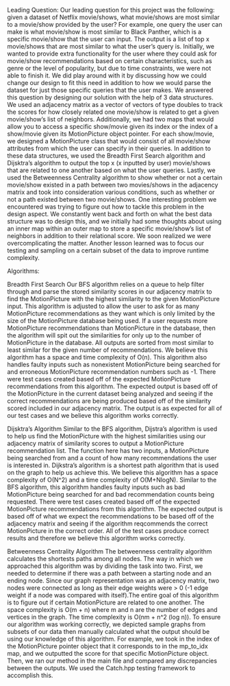 
Leading Question:
Our leading question for this project was the following: given a dataset of Netflix movie/shows, what movie/shows are most similar to a movie/show provided by the user? For example, one query the user can make is what movie/show is most similar to Black Panther, which is a specific movie/show that the user can input. The output is a list of top x movie/shows that are most similar to what the user’s query is. Initially, we wanted to provide extra functionality for the user where they could ask for movie/show recommendations based on certain characteristics, such as genre or the level of popularity, but due to time constraints, we were not able to finish it. We did play around with it by discussing how we could change our design to fit this need in addition to how we would parse the dataset for just those specific queries that the user makes. 
	We answered this question by designing our solution with the help of 3 data structures. We used an adjacency matrix as a vector of vectors of type doubles to track the scores for how closely related one movie/show is related to get a given movie/show’s list of neighbors. Additionally, we had two maps that would allow you to access a specific show/movie given its index or the index of a show/movie given its MotionPicture object pointer. For each show/movie, we designed a MotionPicture class that would consist of all movie/show attributes from which the user can specify in their queries. In addition to these data structures, we used the Breadth First Search algorithm and Dijsktra’s algorithm to output the top x (x inputted by user) movie/shows that are related to one another based on what the user queries. Lastly, we used the Betweenness Centrality algorithm to show whether or not a certain movie/show existed in a path between two movies/shows in the adjacency matrix and took into consideration various conditions, such as whether or not a path existed between two movie/shows. 
One interesting problem we encountered was trying to figure out how to tackle this problem in the design aspect. We constantly went back and forth on what the best data structure was to design this, and we initially had some thoughts about using an inner map within an outer map to store a specific movie/show’s list of neighbors in addition to their relational score. We soon realized we were overcomplicating the matter. Another lesson learned was to focus our testing and sampling on a certain subset of the data to improve runtime complexity. 

Algorithms:



Breadth First Search 
Our BFS algorithm relies on a queue to help filter through and parse the stored similarity scores in our adjacency matrix to find the MotionPicture with the highest similarity to the given MotionPicture input. This algorithm is adjusted to allow the user to ask for as many MotionPicture recommendations as they want which is only limited by the size of the MotionPicture database being used. If a user requests more MotionPicture recommendations than MotionPicture in the database, then the algorithm will spit out the similarities for only up to the number of MotionPicture in the database. All outputs are sorted from most similar to least similar for the given number of recommendations. We believe this algorithm has a space and time complexity of O(n). This algorithm also handles faulty inputs such as nonexistent MotionPicture being searched for and erroneous MotionPicture recommendation numbers such as -1. There were test cases created based off of the expected MotionPicture recommendations from this algorithm. The expected output is based off of the MotionPicture in the current dataset being analyzed and seeing if the correct recommendations are being produced based off of the similarity scored included in our adjacency matrix. The output is as expected for all of our test cases and we believe this algorithm works correctly.


Dijsktra’s Algorithm
Similar to the BFS algorithm, Dijstra’s algorithm is used to help us find the MotionPicture with the highest similarities using our adjacency matrix of similarity scores to output a MotionPicture recommendation list. The function here has two inputs, a MotionPicture being searched from and a count of how many recommendations the user is interested in. Dijkstra’s algorithm is a shortest path algorithm that is used on the graph to help us achieve this. We believe this algorithm has a space complexity of O(N^2) and a time complexity of O(M+NlogN). Similar to the BFS algorithm, this algorithm handles faulty inputs such as bad MotionPicture being searched for and bad recommendation counts being requested. There were test cases created based off of the expected MotionPicture recommendations from this algorithm. The expected output is based off of what we expect the recommendations to be based off of the adjacency matrix and seeing if the algorithm reqcommends the correct MotionPicture in the correct order. All of the test cases produce correct results and therefore we believe this algorithm works correctly.


Betweenness Centrality Algorithm 
The betweenness centrality algorithm calculates the shortests paths among all nodes. The way in which we approached this algorithm was by dividing the task into two. First, we needed to determine if there was a path between a starting node and an ending node. Since our graph representation was an adjacency matrix, two nodes were connected as long as their edge weights were > 0 (-1 edge weight if a node was compared with itself).The entire goal of this algorithm is to figure out if certain MotionPicture are related to one another. The space complexity is O(m + n) where m and n are the number of edges and vertices in the graph. The time complexity is O(nm + n^2 (log n)). To ensure our algorithm was working correctly, we depicted sample graphs from subsets of our data then manually calculated what the output should be using our knowledge of this algorithm. For example, we took in the index of the MotionPicture pointer object that it corresponds to in the mp_to_idx map, and we outputted the score for that specific MotionPicture object. Then, we ran our method in the main file and compared any discrepancies between the outputs. We used the Catch.hpp testing framework to accomplish this. 
